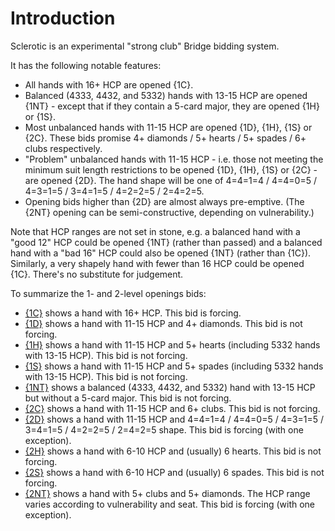 # <a name="Introduction"> Introduction

Sclerotic is an experimental "strong club" Bridge bidding system.

It has the following notable features:

- All hands with 16+ HCP are opened {1C}.
- Balanced (4333, 4432, and 5332) hands with 13-15 HCP are opened {1NT} - except that if they contain a 5-card major, they are opened {1H} or {1S}.
- Most unbalanced hands with 11-15 HCP are opened {1D}, {1H}, {1S} or {2C}. These bids promise 4+ diamonds / 5+ hearts / 5+ spades / 6+ clubs respectively.
- "Problem" unbalanced hands with 11-15 HCP - i.e. those not meeting the minimum suit length restrictions to be opened {1D}, {1H}, {1S} or {2C} - are opened {2D}. The hand shape will be one of 4=4=1=4 / 4=4=0=5 / 4=3=1=5 / 3=4=1=5 / 4=2=2=5 / 2=4=2=5.
- Opening bids higher than {2D} are almost always pre-emptive. (The {2NT} opening can be semi-constructive, depending on vulnerability.)

Note that HCP ranges are not set in stone, e.g. a balanced hand with a "good 12" HCP could be opened {1NT} (rather than passed) and a balanced hand with a "bad 16" HCP could also be opened {1NT} (rather than {1C}). Similarly, a very shapely hand with fewer than 16 HCP could be opened {1C}. There's no substitute for judgement.

To summarize the 1- and 2-level openings bids:

- [{1C}](#1C_opening) shows a hand with 16+ HCP. This bid is forcing.
- [{1D}](#1D_opening) shows a hand with 11-15 HCP and 4+ diamonds. This bid is not forcing.
- [{1H}](#1H_opening) shows a hand with 11-15 HCP and 5+ hearts (including 5332 hands with 13-15 HCP). This bid is not forcing.
- [{1S}](#1S_opening) shows a hand with 11-15 HCP and 5+ spades (including 5332 hands with 13-15 HCP). This bid is not forcing.
- [{1NT}](#1NT_opening) shows a balanced (4333, 4432, and 5332) hand with 13-15 HCP but without a 5-card major. This bid is not forcing.
- [{2C}](#2C_opening) shows a hand with 11-15 HCP and 6+ clubs. This bid is not forcing.
- [{2D}](#2D_opening) shows a hand with 11-15 HCP and 4=4=1=4 / 4=4=0=5 / 4=3=1=5 / 3=4=1=5 / 4=2=2=5 / 2=4=2=5 shape. This bid is forcing (with one exception).
- [{2H}](#2H_opening) shows a hand with 6-10 HCP and (usually) 6 hearts. This bid is not forcing.
- [{2S}](#2S_opening) shows a hand with 6-10 HCP and (usually) 6 spades. This bid is not forcing.
- [{2NT}](#2NT_opening) shows a hand with 5+ clubs and 5+ diamonds. The HCP range varies according to vulnerability and seat. This bid is forcing (with one exception).
